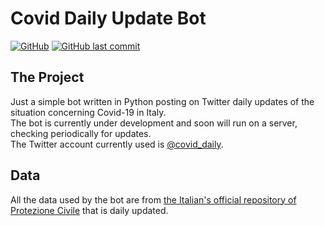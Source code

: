 # Covid Daily Update Bot

[![GitHub](https://img.shields.io/github/license/berna1995/CovidDailyUpdateBot)](https://github.com/berna1995/CovidDailyUpdateBot/blob/master/LICENSE)
[![GitHub last commit](https://img.shields.io/github/last-commit/berna1995/CovidDailyUpdateBot)](https://github.com/berna1995/CovidDailyUpdateBot/commits/master)

## The Project

Just a simple bot written in Python posting on Twitter daily updates of the situation concerning Covid-19 in Italy.  
The bot is currently under development and soon will run on a server, checking periodically for updates.  
The Twitter account currently used is [@covid_daily](https://twitter.com/covid_daily).  

## Data

All the data used by the bot are from [the Italian's official repository of Protezione Civile](https://github.com/pcm-dpc/COVID-19) that is daily updated.


